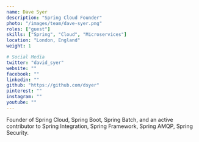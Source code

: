 ```yaml
---
name: Dave Syer
description: "Spring Cloud Founder"
photo: "/images/team/dave-syer.png"
roles: ["guest"]
skills: ["Spring", "Cloud", "Microservices"]
location: "London, England"
weight: 1

# Social Media
twitter: "david_syer"
website: ""
facebook: ""
linkedin: ""
github: "https://github.com/dsyer"
pinterest: ""
instagram: ""
youtube: ""
---
```


Founder of Spring Cloud, Spring Boot, Spring Batch, and an active contributor to Spring Integration, Spring Framework, Spring AMQP, Spring Security.

<!--more-->

